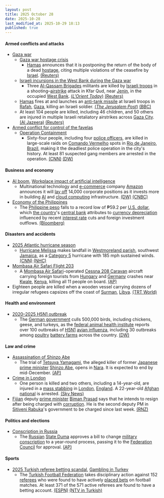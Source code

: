 ```yaml
---
layout: post
title: 2025 October 28
date: 2025-10-28
last_modified_at: 2025-10-29 18:13
published: true
---
```



#### Armed conflicts and attacks

* [Gaza war](https://en.wikipedia.org/wiki/Gaza_war "Gaza war")
  * [Gaza war hostage crisis](https://en.wikipedia.org/wiki/Gaza_war_hostage_crisis "Gaza war hostage crisis")
    * [Hamas](https://en.wikipedia.org/wiki/Hamas "Hamas") announces that it is postponing the return of the body of a dead [hostage](https://en.wikipedia.org/wiki/Hostage "Hostage"), citing multiple violations of the ceasefire by [Israel](https://en.wikipedia.org/wiki/Israel "Israel"). [(Reuters)](https://www.reuters.com/world/middle-east/hamas-armed-wing-will-postpone-tuesdays-handover-dead-hostages-body-cites-2025-10-28/)
  * [Israeli incursions in the West Bank during the Gaza war](https://en.wikipedia.org/wiki/Israeli_incursions_in_the_West_Bank_during_the_Gaza_war "Israeli incursions in the West Bank during the Gaza war")
    * Three [Al-Qassam Brigades](https://en.wikipedia.org/wiki/Al-Qassam_Brigades "Al-Qassam Brigades") militants are killed by [Israeli troops](https://en.wikipedia.org/wiki/IDF "IDF") in a shooting–[airstrike](https://en.wikipedia.org/wiki/Airstrike "Airstrike") attack in Kfar Qud, near [Jenin](https://en.wikipedia.org/wiki/Jenin "Jenin"), in the occupied [West Bank](https://en.wikipedia.org/wiki/West_Bank "West Bank"). [(*L'Orient Today*)](https://today.lorientlejour.com/article/1482763/israel-police-say-3-palestinians-killed-in-raid-near-jenin.html) [(Reuters)](https://www.reuters.com/world/middle-east/israeli-forces-kill-three-palestinian-militants-west-bank-police-say-2025-10-28/)
  * [Hamas](https://en.wikipedia.org/wiki/Hamas "Hamas") fires at and launches an [anti-tank missile](https://en.wikipedia.org/wiki/Anti-tank_missile "Anti-tank missile") at Israeli troops in [Rafah](https://en.wikipedia.org/wiki/Rafah "Rafah"), [Gaza](https://en.wikipedia.org/wiki/Gaza_Strip "Gaza Strip"), killing an Israeli soldier. [(*The Jerusalem Post*)](https://www.jpost.com/israel-news/article-871941) [(BBC)](https://www.bbc.com/news/articles/cgjdy5eevn2o)
  * At least 104 people are killed, including 46 children, and 50 others are injured in multiple Israeli retaliatory airstrikes across [Gaza City](https://en.wikipedia.org/wiki/Gaza_City "Gaza City"). [(Al Jazeera)](https://www.aljazeera.com/news/2025/10/28/israel-says-return-of-misidentified-body-breaches-gaza-deal-mulls-response) [(Reuters)](https://www.reuters.com/world/middle-east/trump-says-gaza-ceasefire-holds-israel-has-right-hit-back-if-attacked-2025-10-29/)
* [Armed conflict for control of the favelas](https://en.wikipedia.org/wiki/Armed_conflict_for_control_of_the_favelas "Armed conflict for control of the favelas")
  * [Operation Containment](https://en.wikipedia.org/wiki/Operation_Containment "Operation Containment")
    * Sixty-four people, including four [police officers](https://en.wikipedia.org/wiki/Law_enforcement_in_Brazil "Law enforcement in Brazil"), are killed in large-scale raids on [Comando Vermelho](https://en.wikipedia.org/wiki/Comando_Vermelho "Comando Vermelho") spots in [Rio de Janeiro](https://en.wikipedia.org/wiki/Rio_de_Janeiro "Rio de Janeiro"), [Brazil](https://en.wikipedia.org/wiki/Brazil "Brazil"), making it the deadliest police operation in the city's history. At least 81 suspected gang members are arrested in the operation. [(CNN)](https://www.cnn.com/2025/10/28/americas/brazil-police-raid-rio-de-janeiro-latam-intl) [(DW)](https://www.dw.com/en/brazil-20-dead-including-police-in-major-rio-drugs-raid/a-74530642)

#### Business and economy

* [AI boom](https://en.wikipedia.org/wiki/AI_boom "AI boom"), [Workplace impact of artificial intelligence](https://en.wikipedia.org/wiki/Workplace_impact_of_artificial_intelligence "Workplace impact of artificial intelligence")
  * Multinational technology and [e-commerce](https://en.wikipedia.org/wiki/E-commerce "E-commerce") company [Amazon](https://en.wikipedia.org/wiki/Amazon_Inc "Amazon Inc") announces it will [lay off](https://en.wikipedia.org/wiki/Layoff "Layoff") 14,000 corporate positions as it invests more in building [AI](https://en.wikipedia.org/wiki/Artificial_intelligence "Artificial intelligence") and [cloud computing](https://en.wikipedia.org/wiki/Cloud_computing "Cloud computing") infrastructure. [(DW)](https://www.dw.com/en/amazon-to-cut-14000-corporate-jobs-amid-ai-investment/a-74524365) [(CNBC)](https://www.cnbc.com/2025/10/28/amazon-layoffs-corporate-workers-ai.html)
* [Economy of the Philippines](https://en.wikipedia.org/wiki/Economy_of_the_Philippines "Economy of the Philippines")
  * The [Philippine peso](https://en.wikipedia.org/wiki/Philippine_peso "Philippine peso") falls to a record low of ₱59.2 per [U.S. dollar](https://en.wikipedia.org/wiki/U.S._dollar "U.S. dollar"), which [the country](https://en.wikipedia.org/wiki/Philippines "Philippines")'s [central bank](https://en.wikipedia.org/wiki/Bangko_Sentral_ng_Pilipinas "Bangko Sentral ng Pilipinas") attributes to [currency depreciation](https://en.wikipedia.org/wiki/Currency_depreciation "Currency depreciation") influenced by recent [interest rate](https://en.wikipedia.org/wiki/Interest_rate "Interest rate") cuts and foreign investment outflows. [(Bloomberg)](https://www.bloomberg.com/news/articles/2025-10-28/php-usd-philippine-peso-flirts-with-record-low-on-rate-cut-view-stock-outflow)

#### Disasters and accidents

* [2025 Atlantic hurricane season](https://en.wikipedia.org/wiki/2025_Atlantic_hurricane_season "2025 Atlantic hurricane season")
  * [Hurricane Melissa](https://en.wikipedia.org/wiki/Hurricane_Melissa "Hurricane Melissa") makes landfall in [Westmoreland parish](https://en.wikipedia.org/wiki/Westmoreland_Parish "Westmoreland Parish"), southwest [Jamaica](https://en.wikipedia.org/wiki/Jamaica "Jamaica"), as a [Category 5](https://en.wikipedia.org/wiki/Saffir-Simpson_scale "Saffir-Simpson scale") hurricane with 185 mph sustained winds. [(CNN)](https://www.cnn.com/weather/live-news/hurricane-melissa-jamaica-landfall-tuesday-climate?t=1761671017139) [(NHC)](https://www.nhc.noaa.gov/archive/2025/al13/al132025.update.10281700.shtml)
* [Mombasa Air Safari Flight 203](https://en.wikipedia.org/wiki/Mombasa_Air_Safari_Flight_203 "Mombasa Air Safari Flight 203")
  * A [Mombasa Air Safari](https://en.wikipedia.org/wiki/Mombasa_Air_Safari "Mombasa Air Safari")-operated [Cessna 208 Caravan](https://en.wikipedia.org/wiki/Cessna_208_Caravan "Cessna 208 Caravan") aircraft carrying foreign tourists from [Hungary](https://en.wikipedia.org/wiki/Hungary "Hungary") and [Germany](https://en.wikipedia.org/wiki/Germany "Germany") crashes near [Kwale](https://en.wikipedia.org/wiki/Kwale "Kwale"), [Kenya](https://en.wikipedia.org/wiki/Kenya "Kenya"), killing all 11 people on board. [(AP)](https://apnews.com/article/kenya-plane-crash-kwale-tourism-maasai-mara-20f6c5fa0a77a70af475844d0d42bd18)
* Eighteen people are killed when a wooden vessel carrying dozens of irregular refugees capsizes off the coast of [Surman](https://en.wikipedia.org/wiki/Surman%2C_Libya "Surman, Libya"), [Libya](https://en.wikipedia.org/wiki/Libya "Libya"). [(TRT World)](https://www.trtworld.com/article/c30d01c05303)

#### Health and environment

* [2020–2025 H5N1 outbreak](https://en.wikipedia.org/wiki/2020%E2%80%932025_H5N1_outbreak "2020–2025 H5N1 outbreak")
  * The [German government](https://en.wikipedia.org/wiki/German_government "German government") culls 500,000 birds, including chickens, geese, and turkeys, as the [federal animal health institute](https://en.wikipedia.org/wiki/Friedrich_Loeffler_Institute "Friedrich Loeffler Institute") reports over 100 outbreaks of [H5N1](https://en.wikipedia.org/wiki/Influenza_A_virus_subtype_H5N1 "Influenza A virus subtype H5N1") [avian influenza](https://en.wikipedia.org/wiki/Avian_influenza "Avian influenza"), including 30 outbreaks among [poultry](https://en.wikipedia.org/wiki/Poultry "Poultry") [battery farms](https://en.wikipedia.org/wiki/Battery_cage "Battery cage") across the country. [(DW)](https://www.dw.com/en/germany-500000-birds-culled-as-flu-spreads/a-74516613)

#### Law and crime

* [Assassination of Shinzo Abe](https://en.wikipedia.org/wiki/Assassination_of_Shinzo_Abe "Assassination of Shinzo Abe")
  * The trial of [Tetsuya Yamagami](https://en.wikipedia.org/wiki/Tetsuya_Yamagami "Tetsuya Yamagami"), the alleged killer of former [Japanese](https://en.wikipedia.org/wiki/Japan "Japan") [prime minister](https://en.wikipedia.org/wiki/Japanese_Prime_Minister "Japanese Prime Minister") [Shinzo Abe](https://en.wikipedia.org/wiki/Shinzo_Abe "Shinzo Abe"), opens in [Nara](https://en.wikipedia.org/wiki/Nara_%28city%29 "Nara (city)"). It is expected to end by mid-December. [(AP)](https://apnews.com/article/trial-former-japanese-prime-minister-abe-japan-0c9af312a2bd651712731167960d8f3a)
* [Crime in London](https://en.wikipedia.org/wiki/Crime_in_London "Crime in London")
  * One person is killed and two others, including a 14-year-old, are injured in a [mass stabbing](https://en.wikipedia.org/wiki/Mass_stabbing "Mass stabbing") in [London](https://en.wikipedia.org/wiki/London "London"), [England](https://en.wikipedia.org/wiki/England "England"). A 22-year-old [Afghan national](https://en.wikipedia.org/wiki/Afghans_in_the_United_Kingdom "Afghans in the United Kingdom") is arrested. [(Sky News)](https://news.sky.com/story/man-dies-after-three-people-stabbed-in-london-13459217)
* [Fijian](https://en.wikipedia.org/wiki/Fiji "Fiji") deputy [prime minister](https://en.wikipedia.org/wiki/Prime_Minister_of_Fiji "Prime Minister of Fiji") [Biman Prasad](https://en.wikipedia.org/wiki/Biman_Prasad "Biman Prasad") says that he intends to resign after being charged with [corruption](https://en.wikipedia.org/wiki/Corruption "Corruption"). He is the second deputy PM in [Sitiveni Rabuka](https://en.wikipedia.org/wiki/Sitiveni_Rabuka "Sitiveni Rabuka")'s government to be charged since last week. [(RNZ)](https://www.rnz.co.nz/international/pacific-news/577048/second-fijian-deputy-pm-charged-with-corruption-related-offences)

#### Politics and elections

* [Conscription in Russia](https://en.wikipedia.org/wiki/Conscription_in_Russia "Conscription in Russia")
  * The [Russian](https://en.wikipedia.org/wiki/Russia "Russia") [State Duma](https://en.wikipedia.org/wiki/State_Duma "State Duma") approves a bill to change [military conscription](https://en.wikipedia.org/wiki/Military_conscription "Military conscription") to a year-round process, passing it to the [Federation Council](https://en.wikipedia.org/wiki/Federation_Council_%28Russia%29 "Federation Council (Russia)") for approval. [(AP)](https://apnews.com/article/russia-military-conscription-draft-ukraine-war-9849511e45f7b7db596103fd71e69bae)

#### Sports

* [2025 Turkish referee betting scandal](https://en.wikipedia.org/wiki/2025_Turkish_referee_betting_scandal "2025 Turkish referee betting scandal"), [Gambling in Turkey](https://en.wikipedia.org/wiki/Gambling_in_Turkey "Gambling in Turkey")
  * The [Turkish Football Federation](https://en.wikipedia.org/wiki/Turkish_Football_Federation "Turkish Football Federation") takes disciplinary action against 152 [referees](https://en.wikipedia.org/wiki/Referee "Referee") who were found to have actively [placed bets](https://en.wikipedia.org/wiki/Sports_betting "Sports betting") on football matches. At least 371 of the 571 active referees are found to have a betting account. [(ESPN)](https://www.espn.com/soccer/story/_/id/46746149/turkey-federation-betting-probe-10-refs-bet-10000-matches) [(NTV in Turkish)](https://www.ntv.com.tr/sporskor/hakemlere-bahis-sorusturmasi-tff-acikladi-152-hakem-pfdkya-sevk-edildi%2CG7XpFxgAHUyjGpjEOVuIOw)
